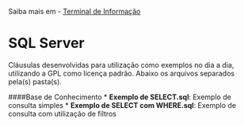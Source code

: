 Saiba mais em - [Terminal de Informação](http://terminaldeinformacao.com)

# SQL Server
Cláusulas desenvolvidas para utilização como exemplos no dia a dia, utilizando a GPL como licença padrão.
Abaixo os arquivos separados pela(s) pasta(s).

####Base de Conhecimento
	* **Exemplo de SELECT.sql**: Exemplo de consulta simples
	* **Exemplo de SELECT com WHERE.sql**: Exemplo de consulta com utilização de filtros
